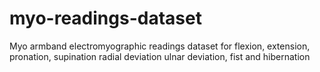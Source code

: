 # myo-readings-dataset
Myo armband electromyographic readings dataset for flexion, extension, pronation, supination radial deviation ulnar deviation, fist and hibernation
